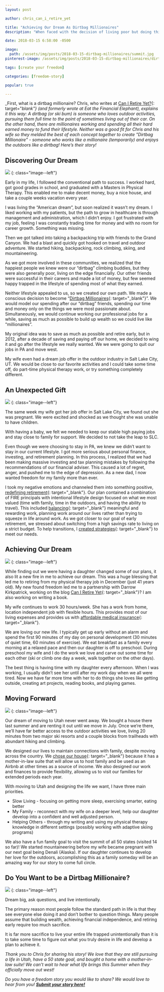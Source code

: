 ```yaml
---
layout: post

author: chris_can_i_retire_yet

title: "Achieving Our Dream As Dirtbag Millionaires"
description: "When faced with the decision of living poor but doing things he loved and living rich but missing out, Chris decided to take another path - to become a dirtbag millionaire"

date: 2018-03-15 6:58:00 -0500

image:
  path: /assets/img/posts/2018-03-15-dirtbag-millionaires/summit.jpg
pinterest-image: /assets/img/posts/2018-03-15-dirtbag-millionaires/dirtbag-millionaire.png

tags: [create your freedom]

categories: [freedom-story]

popular: true

---
```


_First, what is a dirtbag millionaire? Chris, who writes at [Can I Retire Yet?](https://www.caniretireyet.com/){: target="_blank"} (and formerly wrote at Eat the Financial Elephant), explains it this way: A dirtbag (or ski bum) is someone who loves outdoor activities, pursuing them full time to the point of sometimes living out of their car. On the other hand, there are millionaires working and spending all their hard earned money to fund their lifestyle. Neither was a good fit for Chris and his wife so they melded the best of each concept together to create "Dirtbag Millionaire" - someone who works like a millionaire (temporarily) and enjoys the outdoors like a dirtbag! Here’s their story!_

## Discovering Our Dream

![]({{site.url}}/assets/img/posts/2018-03-15-dirtbag-millionaires/couple.jpg)
{: class="image--left"}

Early in my life, I followed the conventional path to success. I worked hard, got good grades in school, and graduated with a Masters in Physical Therapy. This enabled me to make decent money, buy a nice house, and take a couple weeks vacation every year.

I was living the “American dream”, but soon realized it wasn’t my dream. I liked working with my patients, but the path to grow in healthcare is through management and administration, which I didn’t enjoy. I got frustrated with my job, feeling I was constantly trading time for money and with no room for career growth. Something was missing.

Then we got talked into taking a backpacking trip with friends to the Grand Canyon. We had a blast and quickly got hooked on travel and outdoor adventure. We started hiking, backpacking, rock climbing, skiing, and mountaineering.

As we got more involved in these communities, we realized that the happiest people we knew were our “dirtbag” climbing buddies, but they were also generally poor, living on the edge financially. Our other friends were successful in their careers and made a lot of money, but few seemed happy trapped in the lifestyle of spending most of what they earned.

Neither lifestyle appealed to us, so we created our own path. We made a conscious decision to become “[Dirtbag Millionaires](http://eatthefinancialelephant.com/dirtbag-millionaires/){: target="_blank"}”. We would model our spending after our “dirtbag” friends, spending our time and money only on the things we were most passionate about. Simultaneously, we would continue working our professional jobs for a while, saving as much as possible to build up wealth so we could live like “millionaires”.

My original idea was to save as much as possible and retire early, but in 2012, after a decade of  saving and paying off our home, we decided to wing it and go after the lifestyle we really wanted. We we were going to quit our jobs in PA and move west.

My wife even had a dream job offer in the outdoor industry in Salt Lake City, UT. We would be close to our favorite activities and I could take some time off, do part-time physical therapy work, or try something completely different.

## An Unexpected Gift

![]({{site.url}}/assets/img/posts/2018-03-15-dirtbag-millionaires/baby.jpg)
{: class="image--left"}

The same week my wife got her job offer in Salt Lake City, we found out she was pregnant. We were excited and shocked as we thought she was unable to have children.

With having a baby, we felt we needed to keep our stable high paying jobs and stay close to family for support. We decided to not take the leap to SLC.

Even though we were choosing to stay in PA, we knew we didn’t want to stay in our current lifestyle. I got more serious about personal finance, investing, and retirement planning. In this process, I realized that we had been making massive investing and tax planning mistakes by following the recommendations of our financial adviser. This caused a lot of regret, anger, and pushed me to the edge of depression. As a new dad, I now wanted freedom for my family more than ever.

I took my negative emotions and channeled them into something positive, [redefining retirement](https://www.caniretireyet.com/redefining-retirement/){: target="_blank"}. Our plan contained a combination of FIRE principals with intentional lifestyle design focused on what we most valued (time with family, time in the outdoors, and having the ability to travel). This included [balancing](https://www.caniretireyet.com/cant-retire-yet/){: target="_blank"} meaningful and rewarding work, planning work around our lives rather than trying to squeeze in life around work. As we got closer to our goal of early retirement, we stressed about switching from a high savings rate to living on a strict budget. To help transitions, I [created strategies](https://www.caniretireyet.com/fundamental-problem-retirement-planning/){: target="_blank"} to meet our needs.



## Achieving Our Dream

![]({{site.url}}/assets/img/posts/2018-03-15-dirtbag-millionaires/mississippi.jpg)
{: class="image--left"}

While finding out we were having a daughter changed some of our plans, it also lit a new fire in me to achieve our dream. This was a huge blessing that led me to retiring from my physical therapy job in December (just 41 years old). My new found freedom led me to a partnership with Darrow Kirkpatrick, working on the blog [Can I Retire Yet](https://www.caniretireyet.com/){: target="_blank"}? I am also working on writing a book.

My wife continues to work 30 hours/week. She has a work from home, location independent job with flexible hours. This provides most of our living expenses and provides us with [affordable medical insurance](https://www.caniretireyet.com/flexible-health-insurance-early-retirement/){: target="_blank"}.

We are loving our new life. I typically get up early without an alarm and spend the first 90 minutes of my day on personal development (30 minutes of quiet time, 60 minutes of exercise). We eat breakfast as a family every morning at a relaxed pace and then our daughter is off to preschool. During preschool my wife and I do the work we love and carve out some time for each other (ski or climb one day a week, walk together on the other days).

The best thing is having time with my daughter every afternoon. When I was working, I usually didn’t see her until after my work day when we all were tired. Now we have far more time with her to do things she loves like getting outside, creating art projects, reading books, and playing games.

## Moving Forward

![]({{site.url}}/assets/img/posts/2018-03-15-dirtbag-millionaires/family-photo.jpg)
{: class="image--left"}

Our dream of moving to Utah never went away. We bought a house there last summer and are renting it out until we move in July.  Once we’re there, we’ll have far better access to the outdoor activities we love, living 20 minutes from two major ski resorts and a couple blocks from trailheads with abundant hiking and climbing.

We designed our lives to maintain connections with family, despite moving across the country. We [chose our house](https://www.caniretireyet.com/designing-home-ownership-retire-earlier/){: target="_blank"} because it has a mother-in-law suite that will allow us to host family and be used as an Airbnb at other times as a source of income. We also designed our work and finances to provide flexibility, allowing us to visit our families for extended periods each year.

With moving to Utah and designing the life we want, I have three main priorities.

- Slow Living - focusing on getting more sleep, exercising smarter, eating better
- My Family - reconnect with my wife on a deeper level, help our daughter develop into a confident and well adjusted person.
- Helping Others - through my writing and using my physical therapy knowledge in different settings (possibly working with adaptive skiing programs)

We also have a fun family goal to visit the summit of all 50 states (visited 14 so far)! We started mountaineering before my wife became pregnant with our next goal being Denali (Alaska). If our daughter continues to develop her love for the outdoors, accomplishing this as a family someday will be an amazing way for our story to come full circle.  

## Do You Want to be a Dirtbag Millionaire?

![]({{site.url}}/assets/img/posts/2018-03-15-dirtbag-millionaires/looking-out.jpg)
{: class="image--left"}

Dream big, ask questions, and live intentionally.

The primary reason most people follow the standard path in life is that they see everyone else doing it and don’t bother to question things. Many people assume that building wealth, achieving financial independence, and retiring early require too much sacrifice.

It is far more sacrifice to live your entire life trapped unintentionally than it is to take some time to figure out what you truly desire in life and develop a plan to achieve it.

_Thank you to Chris for sharing his story! We love that they are still pursuing a life in Utah, have a 50 state goal, and bought a home with a mother-in-law suite! We can’t wait to hear what life brings this Summer when they officially move out west!_

_Do you have a freedom story you would like to share? We would love to hear from you!_ ___[Submit your story here!]({{site.url}}/freedom-stories/#share-your-story)___
